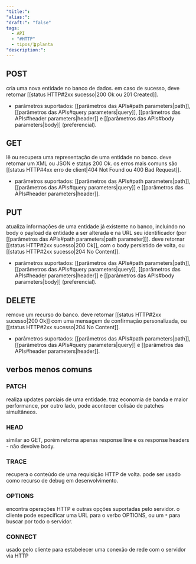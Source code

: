 ```yaml
---
"title:":
"alias:":
"draft:": "false"
tags:
  - API
  - "#HTTP"
  - tipos/🪴planta
"description:":
---
```

## POST
cria uma nova entidade no banco de dados. em caso de sucesso, deve retornar [[status HTTP#2xx sucesso|200 Ok ou 201 Created]].
- parâmetros suportados: [[parâmetros das APIs#path parameters|path]], [[parâmetros das APIs#query parameters|query]], [[parâmetros das APIs#header parameters|header]] e [[parâmetros das APIs#body parameters|body]] (preferencial).
## GET
lê ou recupera uma representação de uma entidade no banco. deve retornar um XML ou JSON e status 200 Ok. os erros mais comuns são [[status HTTP#4xx erro de client|404 Not Found ou 400 Bad Request]].
- parâmetros suportados: [[parâmetros das APIs#path parameters|path]], [[parâmetros das APIs#query parameters|query]] e [[parâmetros das APIs#header parameters|header]].
## PUT
atualiza informações de uma entidade já existente no banco, incluindo no body o payload da entidade a ser alterada e na URL seu identificador (por [[parâmetros das APIs#path parameters|path parameter]]). deve retornar [[status HTTP#2xx sucesso|200 Ok]], com o body persistido de volta, ou [[status HTTP#2xx sucesso|204 No Content]].
- parâmetros suportados: [[parâmetros das APIs#path parameters|path]], [[parâmetros das APIs#query parameters|query]], [[parâmetros das APIs#header parameters|header]] e [[parâmetros das APIs#body parameters|body]] (preferencial).
## DELETE
remove um recurso do banco.  deve retornar  [[status HTTP#2xx sucesso|200 Ok]] com uma mensagem de confirmação personalizada, ou [[status HTTP#2xx sucesso|204 No Content]].
- parâmetros suportados: [[parâmetros das APIs#path parameters|path]], [[parâmetros das APIs#query parameters|query]] e [[parâmetros das APIs#header parameters|header]].
## verbos menos comuns
### PATCH
realiza updates parciais de uma entidade. traz economia de banda e maior performance, por outro lado, pode acontecer colisão de patches simultâneos.
### HEAD
similar ao GET, porém retorna apenas response line e os response headers - não devolve body.
### TRACE
recupera o conteúdo de uma requisição HTTP de volta. pode ser usado como recurso de debug em desenvolvimento.
### OPTIONS
encontra operações HTTP e outras opções suportadas pelo servidor. o cliente pode especificar uma URL para o verbo OPTIONS, ou um ```*``` para buscar por todo o servidor.
### CONNECT
usado pelo cliente para estabelecer uma conexão de rede com o servidor via HTTP